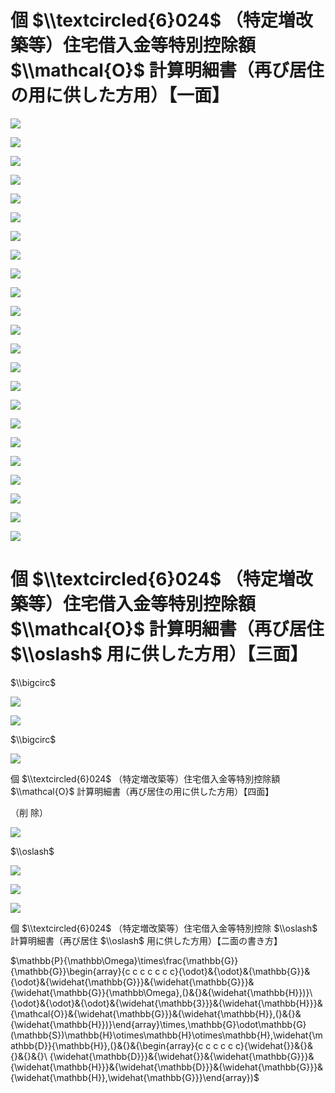 # 個 $\\textcircled{6}024$ （特定増改築等）住宅借入金等特別控除額 $\\mathcal{O}$ 計算明細書（再び居住の用に供した方用）【一面】

![](https://www.nta.go.jp/tmp/dfcc07d0-265e-4263-9a93-ca47bcb29f38/images/0e167fc8592a55f11f715d8071cac2ab050415e2d70aee5201d945c3b53c6951.jpg)

![](https://www.nta.go.jp/tmp/dfcc07d0-265e-4263-9a93-ca47bcb29f38/images/108f5e4f978303fbe0801dca90f7f17cc9fc0039a17c18cf52d47ac263a5f0b6.jpg)

![](https://www.nta.go.jp/tmp/dfcc07d0-265e-4263-9a93-ca47bcb29f38/images/ce711040bbfa2688112d5c00c8c90d5fec67ccdfb4eacb961efcc39b6ab7fc0d.jpg)

![](https://www.nta.go.jp/tmp/dfcc07d0-265e-4263-9a93-ca47bcb29f38/images/f6f1774ce1fe73932ba8265c711333c011e7b3324f451246dc83305f1383a754.jpg)

![](https://www.nta.go.jp/tmp/dfcc07d0-265e-4263-9a93-ca47bcb29f38/images/40a303000aaf597a1eb35f900ff8892409747be6fc09bd19ebee1ffd40b2d6bd.jpg)

![](https://www.nta.go.jp/tmp/dfcc07d0-265e-4263-9a93-ca47bcb29f38/images/f01b6949ad0734eaa18b187d01ccc007ac168c9decc3f3973fcbef1c3fb37950.jpg)

![](https://www.nta.go.jp/tmp/dfcc07d0-265e-4263-9a93-ca47bcb29f38/images/93d759708f1a910178b271f01574e20d3f406438d6ccd628ba6ad463a62ddbe1.jpg)

![](https://www.nta.go.jp/tmp/dfcc07d0-265e-4263-9a93-ca47bcb29f38/images/3dfa846bf6bafeeb15cfc09860d935c0a7c9e179c31121f4483c88bf5934229b.jpg)

![](https://www.nta.go.jp/tmp/dfcc07d0-265e-4263-9a93-ca47bcb29f38/images/0dbe5d44910fbc767454d937e972cc0affcd629809e968b1d23803d8a4e9613f.jpg)

![](https://www.nta.go.jp/tmp/dfcc07d0-265e-4263-9a93-ca47bcb29f38/images/38c9a1154b8d4c0c0835636f0f864dcc16d16f80150c931654e156a660fe48f1.jpg)

![](https://www.nta.go.jp/tmp/dfcc07d0-265e-4263-9a93-ca47bcb29f38/images/e43458115aed6575c7dc4154f49828a744162bda5fddb15ac672cc9b057c4e1c.jpg)

![](https://www.nta.go.jp/tmp/dfcc07d0-265e-4263-9a93-ca47bcb29f38/images/f8fd24370980a18f25dde9c0fcb82abd3037390f8c629e247a0a26955559268e.jpg)

![](https://www.nta.go.jp/tmp/dfcc07d0-265e-4263-9a93-ca47bcb29f38/images/ad0def4ae7570c1680fb1c410417854f3891cf1c10c39009bf5ef0df48de28f6.jpg)

![](https://www.nta.go.jp/tmp/dfcc07d0-265e-4263-9a93-ca47bcb29f38/images/69bedb72e779e443e2c8901720db1a821f327bf34cb185efe91ffdca00b47fa3.jpg)

![](https://www.nta.go.jp/tmp/dfcc07d0-265e-4263-9a93-ca47bcb29f38/images/e947425655fe4351ad82a92937c474066df2698f4e2989c578c4301d62f0e7a2.jpg)

![](https://www.nta.go.jp/tmp/dfcc07d0-265e-4263-9a93-ca47bcb29f38/images/37cb4873222ab50df93bbdb07f2016a5207ffd2fef92935e57406a78a398e07f.jpg)

![](https://www.nta.go.jp/tmp/dfcc07d0-265e-4263-9a93-ca47bcb29f38/images/318c7bf6277bcf9cbcb8911c5201f20da68648d8e53417cdf90e15af7fbc332a.jpg)

![](https://www.nta.go.jp/tmp/dfcc07d0-265e-4263-9a93-ca47bcb29f38/images/fe481a6bab1bff23c1aca48f03d7651fe7934fd988ac20c6062938f8e29178c8.jpg)

![](https://www.nta.go.jp/tmp/dfcc07d0-265e-4263-9a93-ca47bcb29f38/images/3d608935514b3d4a0a5f2de5390fc95930c469d4d17d45567165b6ce3d93bf63.jpg)

![](https://www.nta.go.jp/tmp/dfcc07d0-265e-4263-9a93-ca47bcb29f38/images/a14a719cd60e5cf4d35457894c213336aa33f965496a4dfb94a77fd13a1bea38.jpg)

![](https://www.nta.go.jp/tmp/dfcc07d0-265e-4263-9a93-ca47bcb29f38/images/15bb8ce6a14c792f83d761a42216fa7939b44457a0d287563e2e8912ab4ab698.jpg)

![](https://www.nta.go.jp/tmp/dfcc07d0-265e-4263-9a93-ca47bcb29f38/images/c4916eb1bc01952264d5cabac0ed7e8b68131f7c9f59b119dae02684ff0a7689.jpg)

![](https://www.nta.go.jp/tmp/dfcc07d0-265e-4263-9a93-ca47bcb29f38/images/38b7200725e8a857fa2e6acf171ee0526dc6497e4102f0d559c69939d4d94666.jpg)

# 個 $\\textcircled{6}024$ （特定増改築等）住宅借入金等特別控除額 $\\mathcal{O}$ 計算明細書（再び居住 $\\oslash$ 用に供した方用）【三面】

$\\bigcirc$

![](https://www.nta.go.jp/tmp/dfcc07d0-265e-4263-9a93-ca47bcb29f38/images/794827c0c0b912a01cae9039af49f1f0f84a91125a2edeb199085ffdc590910a.jpg)

![](https://www.nta.go.jp/tmp/dfcc07d0-265e-4263-9a93-ca47bcb29f38/images/f63b3b0ea24149200bd20b99a6d69e4315da9465686ca79b54480acf78dd3cb2.jpg)

$\\bigcirc$

![](https://www.nta.go.jp/tmp/dfcc07d0-265e-4263-9a93-ca47bcb29f38/images/778c5ec236beeb82a9362b7635ba066c5f129c858dda1f368e47b7035d7089f5.jpg)

個 $\\textcircled{6}024$ （特定増改築等）住宅借入金等特別控除額 $\\mathcal{O}$ 計算明細書（再び居住の用に供した方用）【四面】

（削 除）

![](https://www.nta.go.jp/tmp/dfcc07d0-265e-4263-9a93-ca47bcb29f38/images/905c6ca1880245b01483af26eaa61e4178389a63bf99bb52dd20adac49140889.jpg)

$\\oslash$

![](https://www.nta.go.jp/tmp/dfcc07d0-265e-4263-9a93-ca47bcb29f38/images/e7197e32a79cb2d46d28e4bd805a54d8d471cd320ee52c47d71b4d380b89d2fd.jpg)

![](https://www.nta.go.jp/tmp/dfcc07d0-265e-4263-9a93-ca47bcb29f38/images/d359dce47ac35aafabf71b4fe82ca533bf19171e7fa3b710933a723f9349620a.jpg)

![](https://www.nta.go.jp/tmp/dfcc07d0-265e-4263-9a93-ca47bcb29f38/images/2930210c7381ee6c07e9b513fcd00bb74b043d074f34e5f427056ff49232d905.jpg)

個 $\\textcircled{6}024$ （特定増改築等）住宅借入金等特別控除 $\\oslash$ 計算明細書（再び居住 $\\oslash$ 用に供した方用）【二面の書き方】

$\\mathbb{P}{\\mathbb\\Omega}\\times\\frac{\\mathbb{G}}{\\mathbb{G}}\\begin{array}{c c c c c c c}{\\odot}&{\\odot}&{\\mathbb{G}}&{\\odot}&{\\widehat{\\mathbb{G}}}&{\\widehat{\\mathbb{G}}}&{\\widehat{\\mathbb{G}}{\\mathbb\\Omega},(}&{}&{\\widehat{\\mathbb{H}})}\ {\\odot}&{\\odot}&{\\odot}&{\\widehat{\\mathbb{3}}}&{\\widehat{\\mathbb{H}}}&{\\mathcal{O}}&{\\widehat{\\mathbb{G}}}&{\\widehat{\\mathbb{H}},(}&{}&{\\widehat{\\mathbb{H}})}\\end{array}\\times,\\mathbb{G}\\odot\\mathbb{G}(\\mathbb{S})\\mathbb{H}\\otimes\\mathbb{H}\\otimes\\mathbb{H},\\widehat{\\mathbb{D}}{\\mathbb{H}},(}&{}&{\\begin{array}{c c c c c c}{\\widehat{}}&{}&{}&{}&{}\ {\\widehat{\\mathbb{D}}}&{\\widehat{}}&{\\widehat{\\mathbb{G}}}&{\\widehat{\\mathbb{H}}}&{\\widehat{\\mathbb{D}}}&{\\widehat{\\mathbb{G}}}&{\\widehat{\\mathbb{H}},\\widehat{\\mathbb{G}}}\\end{array})$